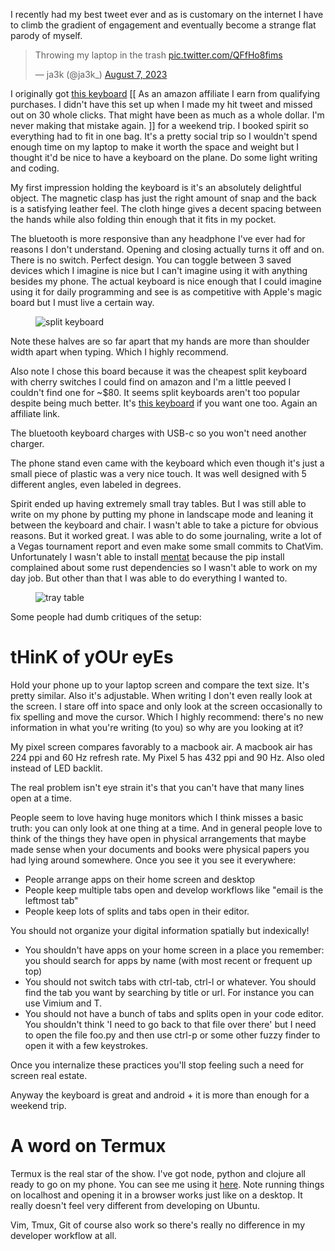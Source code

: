 I recently had my best tweet ever and as is customary on the internet I have to climb the gradient of engagement and eventually become a strange flat parody of myself.

<blockquote class="twitter-tweet"><p lang="en" dir="ltr">Throwing my laptop in the trash <a href="https://t.co/QFfHo8fims">pic.twitter.com/QFfHo8fims</a></p>&mdash; ja3k (@ja3k_) <a href="https://twitter.com/ja3k_/status/1688644705658310656?ref_src=twsrc%5Etfw">August 7, 2023</a></blockquote> <script async src="https://platform.twitter.com/widgets.js" charset="utf-8"></script>

I originally got <a target="_blank" href="https://www.amazon.com/iClever-Foldable-Bluetooth-Pocket-Size-Smartphone/dp/B0BRSSB91S/ref=sr_1_3_pp?crid=XW75KEXLU9NB&amp;keywords=bluetooth+foldable+keyboard&amp;qid=1695931885&amp;sprefix=bluetooth+foldable+keyboar%252Caps%252C172&amp;sr=8-3&_encoding=UTF8&tag=ja3k08-20&linkCode=ur2&linkId=7b09ce1572e9f8eea30cb93e08feb58c&camp=1789&creative=9325">this keyboard</a> [[ As an amazon affiliate I earn from qualifying purchases. I didn't have this set up when I made my hit tweet and missed out on 30 whole clicks. That might have been as much as a whole dollar. I'm never making that mistake again. ]] for a weekend trip. I booked spirit so everything had to fit in one bag. It's a pretty social trip so I wouldn't spend enough time on my laptop to make it worth the space and weight but I thought it'd be nice to have a keyboard on the plane. Do some light writing and coding.

My first impression holding the keyboard is it's an absolutely delightful object. The magnetic clasp has just the right amount of snap and the back is a satisfying leather feel. The cloth hinge gives a decent spacing between the hands while also folding thin enough that it fits in my pocket.

The bluetooth is more responsive than any headphone I've ever had for reasons I don't understand. Opening and closing actually turns it off and on. There is no switch. Perfect design. You can toggle between 3 saved devices which I imagine is nice but I can't imagine using it with anything besides my phone. The actual keyboard is nice enough that I could imagine using it for daily programming and see is as competitive with Apple's magic board but I must live a certain way.

<div class='portraitcontainer'>
<figure class='portrait'>
<img src='/asset/pic/split.png' alt='split keyboard'>
</figure>
</div>

Note these halves are so far apart that my hands are more than shoulder width apart when typing. Which I highly recommend.

Also note I chose this board because it was the cheapest split keyboard with cherry switches I could find on amazon and I'm a little peeved I couldn't find one for ~$80. It seems split keyboards aren't too popular despite being much better. It's <a target="_blank" href="https://www.amazon.com/Freestyle-Ergonomic-Mechanical-Programmable-Adjustable/dp/B07CX9KQRQ/ref=sr_1_4?crid=L0PVZSAJSK5C&amp;keywords=Split+keyboard+cherry+brown&amp;qid=1695932858&amp;sprefix=split+keyboard+cherry+bro%252Caps%252C154&amp;sr=8-4&amp;ufe=app_do%253Aamzn1.fos.18ed3cb5-28d5-4975-8bc7-93deae8f9840&_encoding=UTF8&tag=ja3k08-20&linkCode=ur2&linkId=05e4ea587ad5934ac4b8707d2bbb19fa&camp=1789&creative=9325">this keyboard</a> if you want one too. Again an affiliate link.

The bluetooth keyboard charges with USB-c so you won't need another charger.

The phone stand even came with the keyboard which even though it's just a small piece of plastic was a very nice touch. It was well designed with 5 different angles, even labeled in degrees.

Spirit ended up having extremely small tray tables. But I was still able to write on my phone by putting my phone in landscape mode and leaning it between the keyboard and chair. I wasn't able to take a picture for obvious reasons. But it worked great. I was able to do some journaling, write a lot of a Vegas tournament report and even make some small commits to ChatVim. Unfortunately I wasn't able to install [mentat](https://github.com/AbanteAI/mentat) because the pip install complained about some rust dependencies so I wasn't able to work on my day job. But other than that I was able to do everything I wanted to.
<div class='portraitcontainer'>
<figure class='portrait'>
<img src='/asset/pic/tray.png' alt='tray table'>
</figure>
</div>

Some people had dumb critiques of the setup:

# tHinK of yOUr eyEs

Hold your phone up to your laptop screen and compare the text size. It's pretty similar. Also it's adjustable. When writing I don't even really look at the screen. I stare off into space and only look at the screen occasionally to fix spelling and move the cursor. Which I highly recommend: there's no new information in what you're writing (to you) so why are you looking at it?

My pixel screen compares favorably to a macbook air. A macbook air has 224 ppi and 60 Hz refresh rate. My Pixel 5 has 432 ppi and 90 Hz. Also oled instead of LED backlit.

The real problem isn't eye strain it's that you can't have that many lines open at a time.

People seem to love having huge monitors which I think misses a basic truth: you can only look at one thing at a time. And in general people love to think of the things they have open in physical arrangements that maybe made sense when your documents and books were physical papers you had lying around somewhere. Once you see it you see it everywhere:
- People arrange apps on their home screen and desktop
- People keep multiple tabs open and develop workflows like "email is the leftmost tab"
- People keep lots of splits and tabs open in their editor.

You should not organize your digital information spatially but indexically!
- You shouldn't have apps on your home screen in a place you remember: you should search for apps by name (with most recent or frequent up top)
- You should not switch tabs with ctrl-tab, ctrl-l or whatever. You should find the tab you want by searching by title or url. For instance you can use Vimium and T.
- You should not have a bunch of tabs and splits open in your code editor. You shouldn't think 'I need to go back to that file over there' but I need to open the file foo.py and then use ctrl-p or some other fuzzy finder to open it with a few keystrokes.

Once you internalize these practices you'll stop feeling such a need for screen real estate.

Anyway the keyboard is great and android + it is more than enough for a weekend trip.

# A word on Termux

Termux is the real star of the show. I've got node, python and clojure all ready to go on my phone. You can see me using it [here](https://www.youtube.com/watch?v=YoiiZCC6qEg&ab_channel=ja3k). Note running things on localhost and opening it in a browser works just like on a desktop. It really doesn't feel very different from developing on Ubuntu. 

Vim, Tmux, Git of course also work so there's really no difference in my developer workflow at all.
